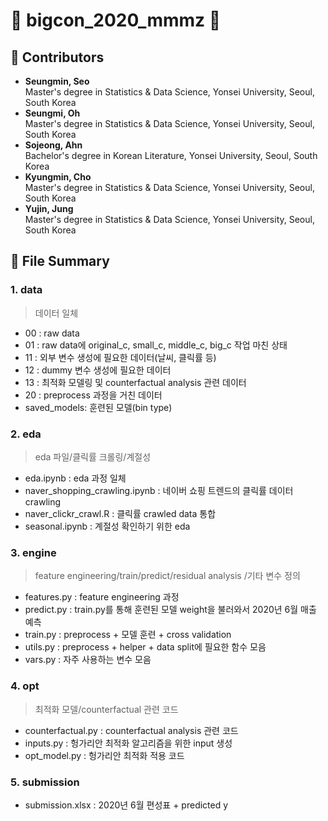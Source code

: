 # :star2: bigcon_2020_mmmz :star2:

## :raising_hand: Contributors
- **Seungmin, Seo**  
  Master's degree in Statistics & Data Science, Yonsei University, Seoul, South Korea
- **Seungmi, Oh**    
  Master's degree in Statistics & Data Science, Yonsei University, Seoul, South Korea
- **Sojeong, Ahn**   
  Bachelor's degree in Korean Literature, Yonsei University, Seoul, South Korea
- **Kyungmin, Cho**  
  Master's degree in Statistics & Data Science, Yonsei University, Seoul, South Korea
- **Yujin, Jung**   
  Master's degree in Statistics & Data Science, Yonsei University, Seoul, South Korea

## :open_file_folder: File Summary

### 1. data 
  > 데이터 일체

- 00 : raw data
- 01 : raw data에 original_c, small_c, middle_c, big_c 작업 마친 상태
- 11 : 외부 변수 생성에 필요한 데이터(날씨, 클릭률 등)
- 12 : dummy 변수 생성에 필요한 데이터
- 13 : 최적화 모델링 및 counterfactual analysis 관련 데이터
- 20 : preprocess 과정을 거친 데이터
- saved_models: 훈련된 모델(bin type)

### 2. eda 
  > eda 파일/클릭률 크롤링/계절성

- eda.ipynb : eda 과정 일체
- naver_shopping_crawling.ipynb : 네이버 쇼핑 트렌드의 클릭률 데이터 crawling
- naver_clickr_crawl.R : 클릭률 crawled data 통합
- seasonal.ipynb : 계절성 확인하기 위한 eda

### 3. engine 
  > feature engineering/train/predict/residual analysis /기타 변수 정의

- features.py : feature engineering 과정
- predict.py : train.py를 통해 훈련된 모델 weight을 불러와서 2020년 6월 매출 예측
- train.py : preprocess + 모델 훈련 + cross validation
- utils.py : preprocess + helper + data split에 필요한 함수 모음
- vars.py : 자주 사용하는 변수 모음

### 4. opt
  > 최적화 모델/counterfactual 관련 코드

- counterfactual.py : counterfactual analysis 관련 코드
- inputs.py : 헝가리안 최적화 알고리즘을 위한 input 생성
- opt_model.py : 헝가리안 최적화 적용 코드

### 5. submission 
- submission.xlsx : 2020년 6월 편성표 + predicted y


